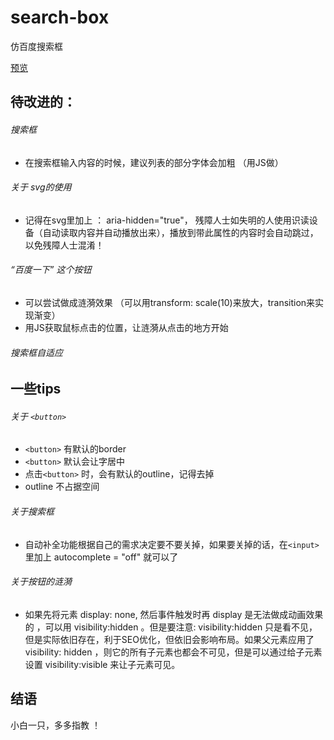 # search-box
仿百度搜索框 <br/>

[预览](https://arya1957.github.io/search-box/ )

## 待改进的： 
###### 搜索框
- 在搜索框输入内容的时候，建议列表的部分字体会加粗 （用JS做）

###### 关于 svg的使用
- 记得在svg里加上 ： aria-hidden="true"， 残障人士如失明的人使用识读设备（自动读取内容并自动播放出来），播放到带此属性的内容时会自动跳过，以免残障人士混淆！

######  “百度一下” 这个按钮
- 可以尝试做成涟漪效果 （可以用transform: scale(10)来放大，transition来实现渐变）
- 用JS获取鼠标点击的位置，让涟漪从点击的地方开始

###### 搜索框自适应


## 一些tips
###### 关于 `<button>`
- `<button>` 有默认的border
- `<button>` 默认会让字居中
- 点击`<button>` 时，会有默认的outline，记得去掉
- outline 不占据空间

###### 关于搜索框

- 自动补全功能根据自己的需求决定要不要关掉，如果要关掉的话，在`<input>`里加上 autocomplete = "off" 就可以了

###### 关于按钮的涟漪
- 如果先将元素 display: none, 然后事件触发时再 display 是无法做成动画效果的 ，可以用 visibility:hidden 。但是要注意:
  visibility:hidden 只是看不见， 但是实际依旧存在，利于SEO优化，但依旧会影响布局。如果父元素应用了 visibility: hidden ，则它的所有子元素也都会不可见，但是可以通过给子元素设置 visibility:visible 来让子元素可见。
  
## 结语

小白一只，多多指教 ！
